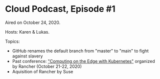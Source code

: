 # Cloud Podcast, Episode #1

Aired on October 24, 2020.

Hosts: Karen & Lukas.

Topics:

- GitHub renames the default branch from "master" to "main" to fight against slavery
- Past conference: ["Computing on the Edge with Kubernetes"](https://www.accelevents.com/e/edgeconference2020) organized by Rancher (October 21-22, 2020)
- Aquisition of Rancher by Suse
